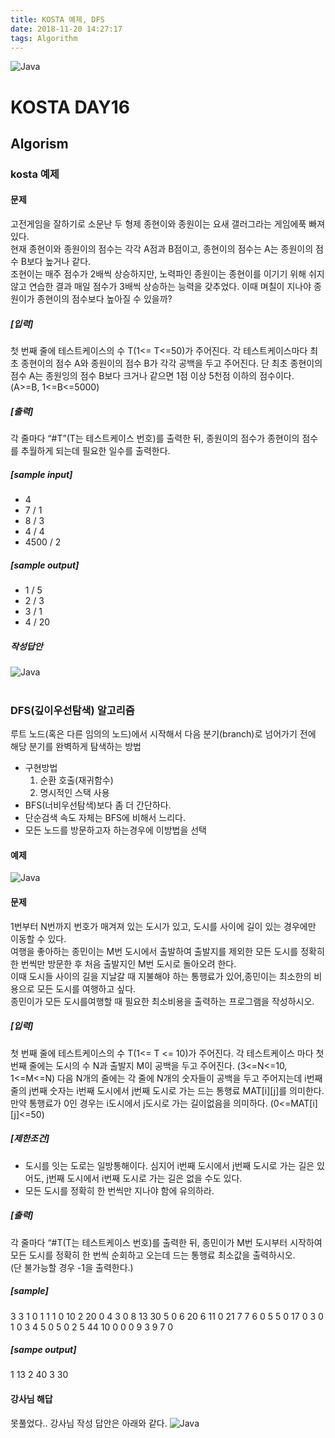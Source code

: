 ```yaml
---
title: KOSTA 예제, DFS
date: 2018-11-20 14:27:17
tags: Algorithm
---
```


![Java](images/algorism_logo.png)
# KOSTA DAY16
## Algorism

### kosta 예제
#### 문제
고전게임을 잘하기로 소문난 두 형제 종현이와 종원이는 요새 갤러그라는 게임에푹 빠져 있다.    
현재 종현이와 종원이의 점수는 각각 A점과 B점이고, 종현이의 점수는 A는 종원이의 점수 B보다 높거나 같다.   
조현이는 매주 점수가 2배씩 상승하지만, 노력파인 종원이는 종현이를 이기기 위해 쉬지 않고 연습한 결과 매일 점수가 3배씩 상승하는 능력을 갖추었다.
이때 며칠이 지나야 종원이가 종현이의 점수보다 높아질 수 있을까?
##### [입력]
첫 번째 줄에 테스트케이스의 수 T(1<= T<=50)가 주어진다.
각 테스트케이스마다 최초 종현이의 점수 A와 종원이의 점수 B가 각각 공백을 두고
주어진다. 단 최초 종현이의 점수 A는 종원잉의 점수 B보다 크거나 같으면 1점
이상 5천점 이하의 점수이다. (A>=B, 1<=B<=5000)

##### [출력]
각 줄마다 “#T”(T는 테스트케이스 번호)를 출력한 뒤, 종원이의 점수가 종현이의 점수를
추월하게 되는데 필요한 일수를 출력한다.

##### [sample input]
- 4
- 7 / 1
- 8 / 3
- 4 / 4
- 4500 / 2

##### [sample output]
- 1 / 5
- 2 / 3
- 3 / 1
- 4 / 20

##### 작성답안
![Java](images/algorism/algorism01-01.png)
<br><br>

### DFS(깊이우선탐색) 알고리즘
루트 노드(혹은 다른 임의의 노드)에서 시작해서 다음 분기(branch)로 넘어가기 전에 해당 분기를 완벽하게 탐색하는 방법
- 구현방법
    1.  순환 호출(재귀함수)
    1.  명시적인 스택 사용
- BFS(너비우선탐색)보다 좀 더 간단하다.
- 단순검색 속도 자체는 BFS에 비해서 느리다.
- 모든 노드를 방문하고자 하는경우에 이방법을 선택
#### 예제
![Java](images/algorism/algorism01-02.png)

#### 문제
1번부터 N번까지 번호가 매겨져 있는 도시가 있고, 도시를 사이에 길이 있는 경우에만 이동할 수 있다.   
여행을 좋아하는 종민이는 M번 도시에서 출발하여 출발지를 제외한 모든 도시를 정확히 한 번씩만 방문한 후 처음 출발지인 M번 도시로 돌아오려 한다.   
이때 도시들 사이의 길을 지날갈 때 지불해야 하는 통행료가 있어,종민이는 최소한의 비용으로 모든 도시를 여행하고 싶다.   
종민이가 모든 도시를여행할 때 필요한 최소비용을 출력하는 프로그램을 작성하시오.

##### [입력]
첫 번째 줄에 테스트케이스의 수 T(1<= T <= 10)가 주어진다.
각 테스트케이스 마다 첫 번째 줄에는 도시의 수 N과 출발지 M이 공백을 두고 주어진다.
(3<=N<=10, 1<=M<=N) 다음 N개의 줄에는 각 줄에 N개의 숫자들이 공백을 두고 주어지는데 i번째 줄의 j번째 숫자는 i번째 도시에서 j번째 도시로 가는 드는
통행료 MAT[i][j]를 의미한다.   
만약 통행료가 0인 경우는 i도시에서 j도시로 가는 길이없음을 의미하다. (0<=MAT[i][j]<=50)

##### [제한조건]
- 도시를 잇는 도로는 일방통해이다. 심지어 i번째 도시에서 j번째 도시로 가는 길은 있어도, j번째 도시에서 i번째 도시로 가는 길은 없을 수도 있다.
- 모든 도시를 정확히 한 번씩만 지나야 함에 유의하라.

##### [출력]
각 줄마다 “#T(T는 테스트케이스 번호)를 출력한 뒤, 종민이가 M번 도시부터 시작하여 모든 도시를 정확히 한 번씩 순회하고 오는데 드는 통행료 최소값을 출력하시오.   
(단 불가능할 경우 -1을 출력한다.)

##### [sample]
3
3 1
0 1 1
1 0 10
2 20 0
4 3
0 8 13 30
5 0 6 20
6 11 0 21
7 7 6 0
5 5
0 17 0 3 0
1 0 3 4 5
0 5 0 2 5
44 10 0 0 0
9 3 9 7 0

##### [sampe output]
1 13
2 40
3 30

#### 강사님 해답
못풀었다.. 강사님 작성 답안은 아래와 같다.
![Java](images/algorism/algorism01-03.png)
<br><br>






